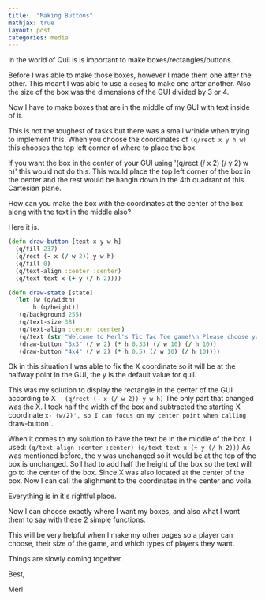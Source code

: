 ```yaml
---
title:  "Making Buttons"
mathjax: true
layout: post
categories: media
---
```


In the world of Quil is is important to make boxes/rectangles/buttons.

Before I was able to make those boxes, however I made them one after the other. This meant I was able to use a `doseq` to make one after another. Also the size of the box was the dimensions of the GUI divided by 3 or 4.

Now I have to make boxes that are in the middle of my GUI with text inside of it.

This is not the toughest of tasks but there was a small wrinkle when trying to implement this. When you choose the coordinates of `(q/rect x y h w)` this chooses the top left corner of where to place the box.

If you want the box in the center of your GUI
using '(q/rect (/ x 2) (/ y 2) w h)' this would not do this. This would place the top left corner of the box in the center and the rest would be hangin down in the 4th quadrant of this Cartesian plane.

How can you make the box with the coordinates at the center of the box along with the text in the middle also?

Here it is.

```clojure
(defn draw-button [text x y w h]
  (q/fill 237)
  (q/rect (- x (/ w 2)) y w h)
  (q/fill 0)
  (q/text-align :center :center)
  (q/text text x (+ y (/ h 2))))

(defn draw-state [state]
  (let [w (q/width)
       h (q/height)]
   (q/background 255)
   (q/text-size 38)
   (q/text-align :center :center)
   (q/text (str "Welcome to Merl's Tic Tac Toe game!\n Please choose your board size:") (/ w 2) (/ h 5))
   (draw-button "3x3" (/ w 2) (* h 0.33) (/ w 10) (/ h 10))
   (draw-button "4x4" (/ w 2) (* h 0.5) (/ w 10) (/ h 10))))

```

Ok in this situation I was able to fix the X coordinate so it will be at the halfway point in the GUI, the y is the default value for quil.

This was my solution to display the rectangle in the center of the GUI according to X `  (q/rect (- x (/ w 2)) y w h)`
The only part that changed was the X. I took half the width of the box and subtracted the starting X coordinate `x- (w/2)', so I can focus on my center point when calling `draw-button`.

When it comes to my solution to have the text be in the middle of the box.
I used:
`(q/text-align :center :center)
(q/text text x (+ y (/ h 2)))`
As was mentioned before, the y was unchanged so it would be at the top of the box is unchanged. So I had to add half the height of the box so the text will go to the center of the box. Since X was also located at the center of the box. Now I can call the alighment to the coordinates in the center and voila.

Everything is in it's rightful place.

Now I can choose exactly where I want my boxes, and also what I want them to say with these 2 simple functions.

This will be very helpful when I make my other pages so a player can choose, their size of the game, and which types of players they want.

Things are slowly coming together.

Best,

Merl
